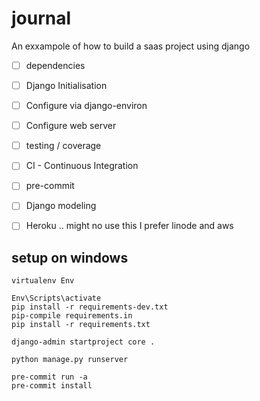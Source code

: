 # journal
An exxampole of how to build a saas project using django

* [ ] dependencies
* [ ] Django Initialisation
* [ ] Configure via django-environ
* [ ] Configure web server
* [ ] testing / coverage
* [ ] CI - Continuous Integration 
* [ ] pre-commit
* [ ] Django modeling
* [ ] Heroku  .. might no use this I prefer linode and aws


## setup on windows

```
virtualenv Env

Env\Scripts\activate
pip install -r requirements-dev.txt 
pip-compile requirements.in
pip install -r requirements.txt

django-admin startproject core .

python manage.py runserver

pre-commit run -a
pre-commit install
```





